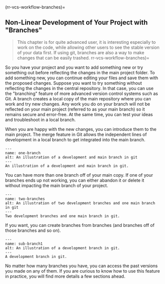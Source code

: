 (rr-vcs-workflow-branches)=
## Non-Linear Development of Your Project with "Branches"

> This chapter is for quite advanced user, it is interesting especially to work on the code,
> while allowing other users to see the stable version  of your data first.
> If using git, branches are also a way to make changes that can be easily trashed.
rr-vcs-workflow-branches)=

 So you have your project and you want to add something new or try something out before reflecting the changes in the main project folder.
 To add something new, you can continue editing your files and save them with the proposed changes.
 Suppose you want to try something without reflecting the changes in the central repository.
 In that case, you can use the "branching" feature of more advanced version control systems such as Git.
 A branch creates a local copy of the main repository where you can work and try new changes.
 Any work you do on your branch will not be reflected on your main project (referred to as your main branch) so it remains secure and error-free.
 At the same time, you can test your ideas and troubleshoot in a local branch.

 When you are happy with the new changes, you can introduce them to the main project.
 The merge feature in Git allows the independent lines of development in a local branch to get integrated into the main branch.

 ```{figure} ../../figures/one-branch.*
 ---
 name: one-branch
 alt: An illustration of a development and main branch in git
 ---
 An illustration of a development and main branch in git.
 ```

 You can have more than one branch off of your main copy.
 If one of your branches ends up not working, you can either abandon it or delete it without impacting the main branch of your project.

 ```{figure} ../../figures/two-branches.*
 ---
 name: two-branches
 alt: An illustration of two development branches and one main branch in git
 ---
 Two development branches and one main branch in git.
 ```

 If you want, you can create branches from branches (and branches off of those branches and so on).

 ```{figure} ../../figures/sub-branch.*
 ---
 name: sub-branch1
 alt: An illustration of a development branch in git.
 ---
 A development branch in git.
 ```

 No matter how many branches you have, you can access the past versions you made on any of them.
 If you are curious to know how to use this feature in practice, you will find more details a few sections ahead.
